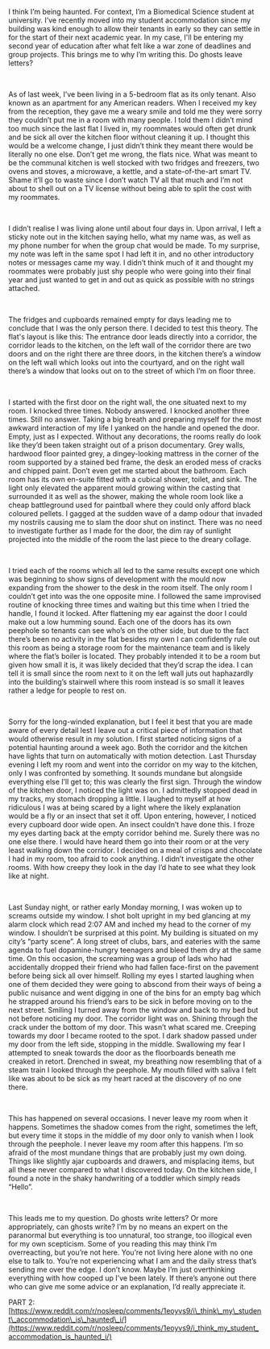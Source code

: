 I think I’m being haunted. For context, I’m a Biomedical Science student at university. I’ve recently moved into my student accommodation since my building was kind enough to allow their tenants in early so they can settle in for the start of their next academic year. In my case, I'll be entering my second year of education after what felt like a war zone of deadlines and group projects. This brings me to why I’m writing this. Do ghosts leave letters?

 

As of last week, I’ve been living in a 5-bedroom flat as its only tenant. Also known as an apartment for any American readers. When I received my key from the reception, they gave me a weary smile and told me they were sorry they couldn’t put me in a room with many people. I told them I didn’t mind too much since the last flat I lived in, my roommates would often get drunk and be sick all over the kitchen floor without cleaning it up. I thought this would be a welcome change, I just didn’t think they meant there would be literally no one else. Don’t get me wrong, the flats nice. What was meant to be the communal kitchen is well stocked with two fridges and freezers, two ovens and stoves, a microwave, a kettle, and a state-of-the-art smart TV. Shame it’ll go to waste since I don’t watch TV all that much and I’m not about to shell out on a TV license without being able to split the cost with my roommates.

 

I didn’t realise I was living alone until about four days in. Upon arrival, I left a sticky note out in the kitchen saying hello, what my name was, as well as my phone number for when the group chat would be made. To my surprise, my note was left in the same spot I had left it in, and no other introductory notes or messages came my way. I didn’t think much of it and thought my roommates were probably just shy people who were going into their final year and just wanted to get in and out as quick as possible with no strings attached.

 

The fridges and cupboards remained empty for days leading me to conclude that I was the only person there. I decided to test this theory. The flat's layout is like this: The entrance door leads directly into a corridor, the corridor leads to the kitchen, on the left wall of the corridor there are two doors and on the right there are three doors, in the kitchen there’s a window on the left wall which looks out into the courtyard, and on the right wall there’s a window that looks out on to the street of which I’m on floor three.

 

I started with the first door on the right wall, the one situated next to my room. I knocked three times. Nobody answered. I knocked another three times. Still no answer. Taking a big breath and preparing myself for the most awkward interaction of my life I yanked on the handle and opened the door. Empty, just as I expected. Without any decorations, the rooms really do look like they’d been taken straight out of a prison documentary. Grey walls, hardwood floor painted grey, a dingey-looking mattress in the corner of the room supported by a stained bed frame, the desk an eroded mess of cracks and chipped paint. Don’t even get me started about the bathroom. Each room has its own en-suite fitted with a cubical shower, toilet, and sink. The light only elevated the apparent mould growing within the casting that surrounded it as well as the shower, making the whole room look like a cheap battleground used for paintball where they could only afford black coloured pellets. I gagged at the sudden wave of a damp odour that invaded my nostrils causing me to slam the door shut on instinct. There was no need to investigate further as I made for the door, the dim ray of sunlight projected into the middle of the room the last piece to the dreary collage.

 

I tried each of the rooms which all led to the same results except one which was beginning to show signs of development with the mould now expanding from the shower to the desk in the room itself. The only room I couldn’t get into was the one opposite mine. I followed the same improvised routine of knocking three times and waiting but this time when I tried the handle, I found it locked. After flattening my ear against the door I could make out a low humming sound. Each one of the doors has its own peephole so tenants can see who’s on the other side, but due to the fact there’s been no activity in the flat besides my own I can confidently rule out this room as being a storage room for the maintenance team and is likely where the flat’s boiler is located. They probably intended it to be a room but given how small it is, it was likely decided that they’d scrap the idea. I can tell it is small since the room next to it on the left wall juts out haphazardly into the building’s stairwell where this room instead is so small it leaves rather a ledge for people to rest on.

 

Sorry for the long-winded explanation, but I feel it best that you are made aware of every detail lest I leave out a critical piece of information that would otherwise result in my solution. I first started noticing signs of a potential haunting around a week ago. Both the corridor and the kitchen have lights that turn on automatically with motion detection. Last Thursday evening I left my room and went into the corridor on my way to the kitchen, only I was confronted by something. It sounds mundane but alongside everything else I’ll get to; this was clearly the first sign. Through the window of the kitchen door, I noticed the light was on. I admittedly stopped dead in my tracks, my stomach dropping a little. I laughed to myself at how ridiculous I was at being scared by a light where the likely explanation would be a fly or an insect that set it off. Upon entering, however, I noticed every cupboard door wide open. An insect couldn’t have done this. I froze my eyes darting back at the empty corridor behind me. Surely there was no one else there. I would have heard them go into their room or at the very least walking down the corridor. I decided on a meal of crisps and chocolate I had in my room, too afraid to cook anything. I didn’t investigate the other rooms. With how creepy they look in the day I’d hate to see what they look like at night.

 

Last Sunday night, or rather early Monday morning, I was woken up to screams outside my window. I shot bolt upright in my bed glancing at my alarm clock which read 2:07 AM and inched my head to the corner of my window. I shouldn’t be surprised at this point. My building is situated on my city’s “party scene”. A long street of clubs, bars, and eateries with the same agenda to fuel dopamine-hungry teenagers and bleed them dry at the same time. On this occasion, the screaming was a group of lads who had accidentally dropped their friend who had fallen face-first on the pavement before being sick all over himself. Rolling my eyes I started laughing when one of them decided they were going to abscond from their ways of being a public nuisance and went digging in one of the bins for an empty bag which he strapped around his friend’s ears to be sick in before moving on to the next street. Smiling I turned away from the window and back to my bed but not before noticing my door. The corridor light was on. Shining through the crack under the bottom of my door. This wasn’t what scared me. Creeping towards my door I became rooted to the spot. I dark shadow passed under my door from the left side, stopping in the middle. Swallowing my fear I attempted to sneak towards the door as the floorboards beneath me creaked in retort. Drenched in sweat, my breathing now resembling that of a steam train I looked through the peephole. My mouth filled with saliva I felt like was about to be sick as my heart raced at the discovery of no one there.

 

This has happened on several occasions. I never leave my room when it happens. Sometimes the shadow comes from the right, sometimes the left, but every time it stops in the middle of my door only to vanish when I look through the peephole. I never leave my room after this happens. I’m so afraid of the most mundane things that are probably just my own doing. Things like slightly ajar cupboards and drawers, and misplacing items, but all these never compared to what I discovered today. On the kitchen side, I found a note in the shaky handwriting of a toddler which simply reads “Hello”.

 

This leads me to my question. Do ghosts write letters? Or more appropriately, can ghosts write? I’m by no means an expert on the paranormal but everything is too unnatural, too strange, too illogical even for my own scepticism. Some of you reading this may think I’m overreacting, but you’re not here. You’re not living here alone with no one else to talk to. You’re not experiencing what I am and the daily stress that’s sending me over the edge. I don’t know. Maybe I’m just overthinking everything with how cooped up I’ve been lately. If there’s anyone out there who can give me some advice or an explanation, I’d really appreciate it.

  
PART 2: [https://www.reddit.com/r/nosleep/comments/1eoyvs9/i\_think\_my\_student\_accommodation\_is\_haunted\_i/](https://www.reddit.com/r/nosleep/comments/1eoyvs9/i_think_my_student_accommodation_is_haunted_i/)